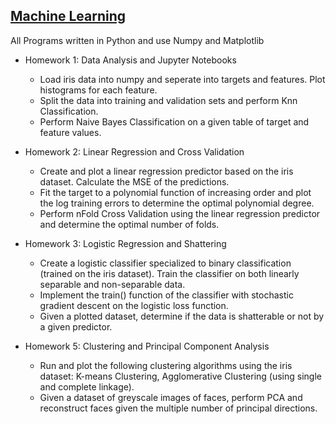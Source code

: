 ## [Machine Learning](https://github.com/HungryAdi/Coursework/tree/master/MachineLearning)
All Programs written in Python and use Numpy and Matplotlib

* Homework 1: Data Analysis and Jupyter Notebooks
  - Load iris data into numpy and seperate into targets and features. Plot histograms for each feature.
  - Split the data into training and validation sets and perform Knn Classification.
  - Perform Naive Bayes Classification on a given table of target and feature values.
  
* Homework 2: Linear Regression and Cross Validation
  - Create and plot a linear regression predictor based on the iris dataset. Calculate the MSE of the predictions.
  - Fit the target to a polynomial function of increasing order and plot the log training errors to determine the optimal polynomial degree.
  - Perform nFold Cross Validation using the linear regression predictor and determine the optimal number of folds.
  
* Homework 3: Logistic Regression and Shattering
  - Create a logistic classifier specialized to binary classification (trained on the iris dataset). Train the classifier on both linearly separable and non-separable data.
  - Implement the train() function of the classifier with stochastic gradient descent on the logistic loss function.
  - Given a plotted dataset, determine if the data is shatterable or not by a given predictor.
  
* Homework 5: Clustering and Principal Component Analysis
  - Run and plot the following clustering algorithms using the iris dataset: K-means Clustering, Agglomerative Clustering (using single and complete linkage).
  - Given a dataset of greyscale images of faces, perform PCA and reconstruct faces given the multiple number of principal directions.
  
